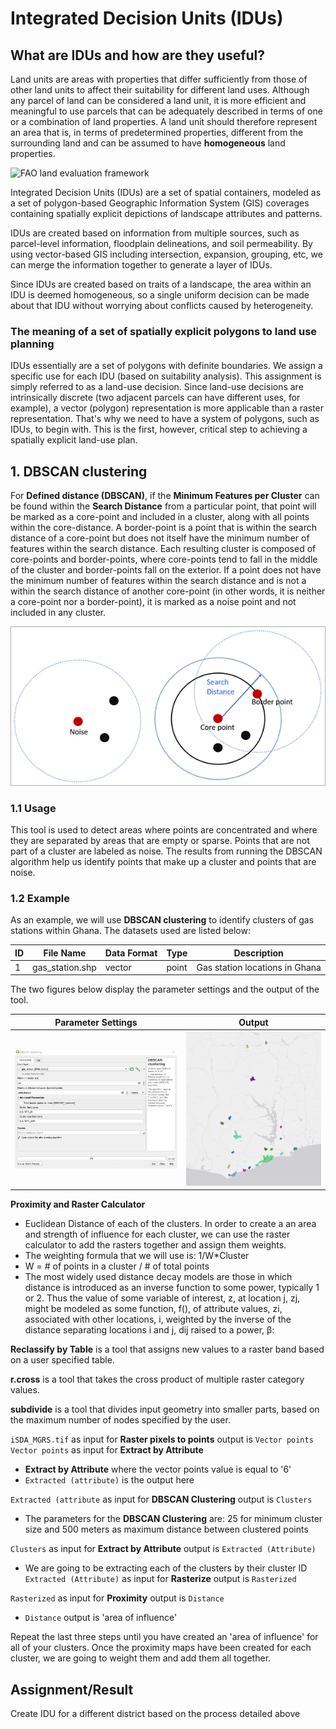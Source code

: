 # Integrated Decision Units (IDUs)

## What are IDUs and how are they useful?

Land units are areas with properties that differ sufficiently from those of
other land units to affect their suitability for different land uses.
Although any parcel of land can be considered a land unit, it is more efficient
and meaningful to use parcels that can be adequately described in terms of one
or a combination of land properties.
A land unit should therefore represent an area that is, in terms of
predetermined properties, different from the surrounding land and can be
assumed to have **homogeneous** land properties.

![FAO land evaluation framework](https://www.fao.org/3/U1980E/u1980e09.jpg)

Integrated Decision Units (IDUs) are a set of spatial containers, modeled as a set of polygon-based 
Geographic Information System (GIS) coverages containing spatially explicit depictions of landscape 
attributes and patterns.

IDUs are created based on information from multiple sources, such as parcel-level information, 
floodplain delineations, and soil permeability. By using vector-based GIS including intersection, 
expansion, grouping, etc, we can merge the information together to generate a layer of IDUs.

Since IDUs are created based on traits of a landscape, the area within an IDU is deemed homogeneous, 
so a single uniform decision can be made about that IDU without worrying about conflicts caused by heterogeneity.

### The meaning of a set of spatially explicit polygons to land use planning
IDUs essentially are a set of polygons with definite boundaries. 
We assign a specific use for each IDU (based on suitability analysis). This assignment is simply referred to
as a land-use decision. 
Since land-use decisions are intrinsically discrete (two adjacent parcels can have different uses, for example), 
a vector (polygon) representation is more applicable than a raster representation. That's why we need to 
have a system of polygons, such as IDUs, to begin with. This is the first, however, 
critical step to achieving a spatially explicit land-use plan.



## 1. **DBSCAN clustering**
For **Defined distance (DBSCAN)**, if the **Minimum Features per Cluster** can be found within the 
**Search Distance** from a particular point, that point will be marked as a core-point and included 
in a cluster, along with all points within the core-distance. A border-point is a point that is 
within the search distance of a core-point but does not itself have the minimum number of features 
within the search distance. Each resulting cluster is composed of core-points and border-points, 
where core-points tend to fall in the middle of the cluster and border-points fall on the exterior. 
If a point does not have the minimum number of features within the search distance and is not a 
within the search distance of another core-point (in other words, it is neither a core-point nor 
a border-point), it is marked as a noise point and not included in any cluster.

![DBSCAN illustration](./pictures/DBSCANex.png)

### 1.1 Usage
This tool is used to detect areas where points are concentrated and where they are separated by
areas that are empty or sparse. Points that are not part of a cluster are labeled as noise.
The results from running the DBSCAN algorithm help us identify points that make up a cluster
and points that are noise.

### 1.2 Example
As an example, we will use **DBSCAN clustering** to identify clusters of gas stations within
Ghana. The datasets used are listed below:

| ID | File Name       | Data Format | Type  | Description                     |
|----|-----------------|-------------|-------|---------------------------------|
| 1  | gas_station.shp | vector      | point | Gas station locations in Ghana  |

The two figures below display the parameter settings and the output of the tool.

| Parameter Settings       | Output      |
| ------------------------ | ----------- |
| ![Ghana Gas stations clusters](./pictures/DBSCANpmtrs.jpg)| ![Ghana Gas stations clusters](./pictures/GhanaGS_clus.png)|



**Proximity and Raster Calculator**
- Euclidean Distance of each of the clusters. In order to create a an area and strength of influence for each cluster, we can use the raster calculator to add the rasters together and assign them weights.
- The weighting formula that we will use is: 1/W*Cluster
- W = # of points in a cluster / # of total points
- The most widely used distance decay models are those in which distance is introduced as an inverse function to some power, typically 1 or 2. Thus the value of some variable of interest, z, at location j, zj, might be modeled as some function, f(), of attribute values, zi, associated with other locations, i, weighted by the inverse of the distance separating locations i and j, dij raised to a power, β:


**Reclassify by Table** is a tool that assigns new values to a raster band based on a user specified table.

**r.cross** is a tool that takes the cross product of multiple raster category values.

**subdivide** is a tool that divides input geometry into smaller parts, based on the maximum number of nodes specified by the user. 


`iSDA_MGRS.tif` as input for **Raster pixels to points** output is `Vector points`  
`Vector points` as input for **Extract by Attribute**
- **Extract by Attribute** where the vector points value is equal to '6'
- `Extracted (attribute)` is the output here

`Extracted (attribute` as input for **DBSCAN Clustering** output is `Clusters`
- The parameters for the **DBSCAN Clustering** are: 25 for minimum cluster size and 500 meters as maximum distance between clustered points  

`Clusters` as input for **Extract by Attribute** output is `Extracted (Attribute)` 
- We are going to be extracting each of the clusters by their cluster ID 
`Extracted (Attribute)` as input for **Rasterize** output is `Rasterized`  

`Rasterized` as input for **Proximity** output is `Distance`
- `Distance` output is 'area of influence'  

Repeat the last three steps until you have created an 'area of influence' for all of your clusters.
Once the proximity maps have been created for each cluster, we are going to weight them and add them all together.


## Assignment/Result
Create IDU for a different district based on the process detailed above
